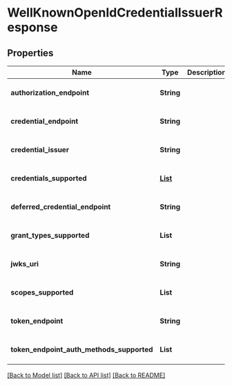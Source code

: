 # WellKnownOpenIdCredentialIssuerResponse

## Properties

| Name                                      | Type                                                               | Description | Notes                        |
| ----------------------------------------- | ------------------------------------------------------------------ | ----------- | ---------------------------- |
| **authorization_endpoint**                | **String**                                                         |             | [optional] [default to null] |
| **credential_endpoint**                   | **String**                                                         |             | [optional] [default to null] |
| **credential_issuer**                     | **String**                                                         |             | [optional] [default to null] |
| **credentials_supported**                 | [**List**](CreateIssuanceConfigInput_credentialSupported_inner.md) |             | [optional] [default to null] |
| **deferred_credential_endpoint**          | **String**                                                         |             | [optional] [default to null] |
| **grant_types_supported**                 | **List**                                                           |             | [optional] [default to null] |
| **jwks_uri**                              | **String**                                                         |             | [optional] [default to null] |
| **scopes_supported**                      | **List**                                                           |             | [optional] [default to null] |
| **token_endpoint**                        | **String**                                                         |             | [optional] [default to null] |
| **token_endpoint_auth_methods_supported** | **List**                                                           |             | [optional] [default to null] |

[[Back to Model list]](../README.md#documentation-for-models) [[Back to API list]](../README.md#documentation-for-api-endpoints) [[Back to README]](../README.md)
